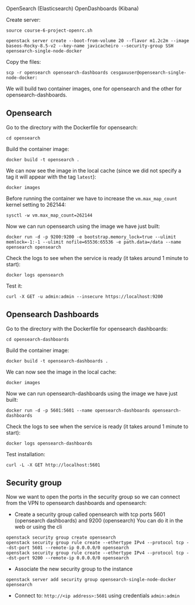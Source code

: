 
OpenSearch (Elasticsearch)
OpenDashboards (Kibana)

Create server:
```
source course-6-project-openrc.sh

openstack server create --boot-from-volume 20 --flavor m1.2c2m --image baseos-Rocky-8.5-v2 --key-name javicacheiro --security-group SSH opensearch-single-node-docker
```

Copy the files:
```
scp -r opensearch opensearch-dashboards cesgaxuser@opensearch-single-node-docker:
```

We will build two container images, one for opensearch and the other for opensearch-dashboards.

## Opensearch
Go to the directory with the Dockerfile for opensearch:
```
cd opensearch
```

Build the container image:
```
docker build -t opensearch .
```

We can now see the image in the local cache (since we did not specify a tag it will appear with the tag `latest`):
```
docker images
```

Before running the container we have to increase the `vm.max_map_count` kernel setting to 262144:
```
sysctl -w vm.max_map_count=262144
```

Now we can run opensearch using the image we have just built:
```
docker run -d -p 9200:9200 -e bootstrap.memory_lock=true --ulimit memlock=-1:-1 --ulimit nofile=65536:65536 -e path.data=/data --name opensearch opensearch
```

Check the logs to see when the service is ready (it takes around 1 minute to start):
```
docker logs opensearch
```

Test it:
```
curl -X GET -u admin:admin --insecure https://localhost:9200
```

## Opensearch Dashboards
Go to the directory with the Dockerfile for opensearch dashboards:
```
cd opensearch-dashboards
```

Build the container image:
```
docker build -t opensearch-dashboards .
```

We can now see the image in the local cache:
```
docker images
```

Now we can run opensearch-dashboards using the image we have just built:
```
docker run -d -p 5601:5601 --name opensearch-dashboards opensearch-dashboards
```

Check the logs to see when the service is ready (it takes around 1 minute to start):
```
docker logs opensearch-dashboards
```

Test installation:
```
curl -L -X GET http://localhost:5601
```

## Security group
Now we want to open the ports in the security group so we can connect from the VPN to opensearch dashboards and opensearch:
- Create a security group called opensearch with tcp ports 5601 (opensearch dashboards) and 9200 (opensearch)
  You can do it in the web or using the cli
```
openstack security group create opensearch
openstack security group rule create --ethertype IPv4 --protocol tcp --dst-port 5601 --remote-ip 0.0.0.0/0 opensearch
openstack security group rule create --ethertype IPv4 --protocol tcp --dst-port 9200 --remote-ip 0.0.0.0/0 opensearch
```
- Associate the new security group to the instance
```
openstack server add security group opensearch-single-node-docker opensearch
```
- Connect to: `http://<ip address>:5601` using credentials `admin:admin`

